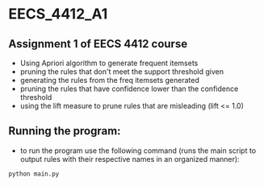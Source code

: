 # EECS_4412_A1

## Assignment 1 of EECS 4412 course
- Using Apriori algorithm to generate frequent itemsets
- pruning the rules that don't meet the support threshold given
- generating the rules from the freq itemsets generated
- pruning the rules that have confidence lower than the confidence threshold
- using the lift measure to prune rules that are misleading (lift <= 1.0)

## Running the program:
-  to run the program use the following command (runs the main script to output rules with their respective names in an organized manner):
```
python main.py
```
